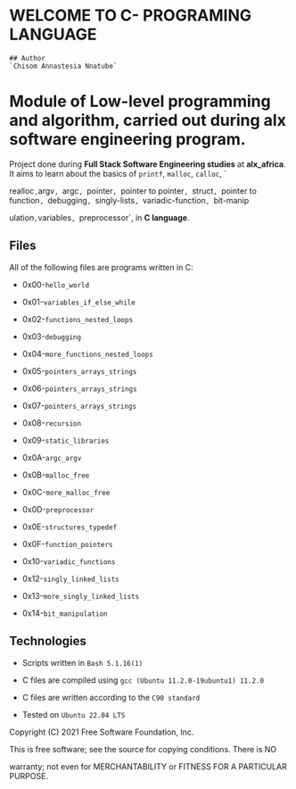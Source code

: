 # WELCOME TO C- PROGRAMING LANGUAGE
	## Author
	`Chisom Annastesia Nnatube`

# Module of Low-level programming and algorithm, carried out during alx software engineering program.                                                  

Project done during **Full Stack Software Engineering studies** at **alx_africa**. It aims to learn about the basics of `printf`, `malloc`, `calloc`, `

realloc`,`argv`, `argc`, `pointer`, `pointer to pointer`, `struct`, `pointer to function`, `debugging`, `singly-lists`, `variadic-function`, `bit-manip

ulation`,`variables`, `preprocessor`, in  **C language**.                                                                                                                                                       

                                                                                                                                                       

## Files                                                                                                                                               

All of the following files are programs written in C:                                                                                                  

* 0x00-`hello_world`                                                                                                                                   

* 0x01-`variables_if_else_while`                                                                                                                       

* 0x02-`functions_nested_loops`                                                                                                                        

* 0x03-`debugging`                                                                                                                                     

* 0x04-`more_functions_nested_loops`                                                                                                                   

* 0x05-`pointers_arrays_strings`                                                                                                                       

* 0x06-`pointers_arrays_strings`                                                                                                                       

* 0x07-`pointers_arrays_strings`                                                                                                                       

* 0x08-`recursion`                                                                                                                               

* 0x09-`static_libraries`                                

* 0x0A-`argc_argv`                  

* 0x0B-`malloc_free`                                                     

* 0x0C-`more_malloc_free`                                                                                                                              

* 0x0D-`preprocessor`                                                                                                                                  

* 0x0E-`structures_typedef`                                                                                                                            

* 0x0F-`function_pointers`                                                                                                                             

* 0x10-`variadic_functions`                                                                                                                            

* 0x12-`singly_linked_lists`                                                                                                                           

* 0x13-`more_singly_linked_lists`                                                                                                                      

* 0x14-`bit_manipulation`                                                                                                                                                                                                  

                                                                                                                                                     

## Technologies                                                                                                                                        

* Scripts written in `Bash 5.1.16(1)`                                                                                                                  

* C files are compiled using `gcc (Ubuntu 11.2.0-19ubuntu1) 11.2.0`                                                                                    

* C files are written according to the `C90 standard`                                                                                                  

* Tested on `Ubuntu 22.04 LTS`                                                                                                                         

Copyright (C) 2021 Free Software Foundation, Inc.                                                                                                      

This is free software; see the source for copying conditions.  There is NO                                                                             

warranty; not even for MERCHANTABILITY or FITNESS FOR A PARTICULAR PURPOSE. 
